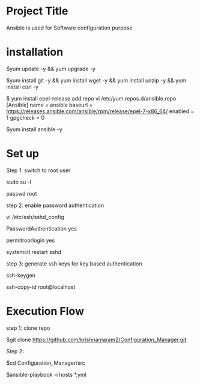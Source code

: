 Project Title
========================
Ansible is used for Software configuration purpose


installation 
===============================
$yum update -y && yum upgrade -y 

$yum install git -y && yum install wget -y && yum install unzip -y && yum install curl -y

$ yum install epel-release
add repo
vi /etc/yum.repos.d/ansible.repo
[Ansible]
name = ansible
baseurl = https://releases.ansible.com/ansible/rpm/release/epel-7-x86_64/
enabled = 1
gpgcheck = 0

$yum install ansible -y

Set up
=============================

Step 1: switch to root user

sudo su -l

passwd root

step 2: enable password authentication

vi /etc/ssh/sshd_config

PasswordAuthentication yes

permitroorlogin yes

systemctl restart sshd

step 3: generate ssh keys for key based authentication

ssh-keygen

ssh-copy-id root@localhost

Execution Flow
======================

step 1: clone repo

$git clone https://github.com/krishnamaram2/Configuration_Manager.git

Step 2:

$cd Configuration_Manager/src

$ansible-playbook -i hosts *.yml


